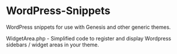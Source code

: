 # WordPress-Snippets
WordPress snippets for use with Genesis and other generic themes.

WidgetArea.php - Simplified code to register and display Wordpress sidebars / widget areas in your theme.
